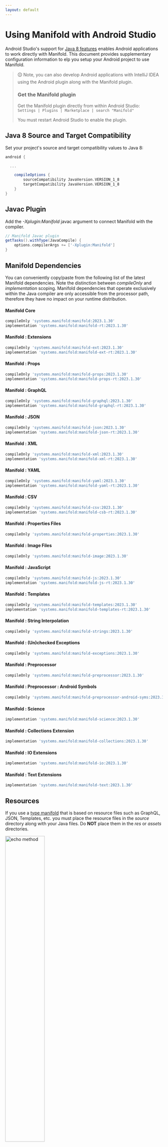 ```yaml
---
layout: default
---
```


# Using Manifold with Android Studio

Android Studio's support for [Java 8 features](https://developer.android.com/studio/write/java8-support.html) enables
Android applications to work directly with Manifold. This document provides supplementary configuration information to
elp you setup your Android project to use Manifold.

>🛈 Note, you can also develop Android applications with IntelliJ IDEA using the Android plugin along with the Manifold
>plugin. 
>
>### Get the Manifold plugin
>Get the Manifold plugin directly from within Android Studio:
><br>
>`Settings | Plugins | Marketplace | search "Manifold"`
><br>
> 
>You must restart Android Studio to enable the plugin. 
 
## Java 8 Source and Target Compatibility 
Set your project's source and target compatibility values to Java 8:

```groovy
android {

  ...

    compileOptions {
        sourceCompatibility JavaVersion.VERSION_1_8
        targetCompatibility JavaVersion.VERSION_1_8
    }
}
```

## Javac Plugin
Add the *-Xplugin:Manifold* javac argument to connect Manifold with the compiler.

```groovy
// Manifold Javac plugin
getTasks().withType(JavaCompile) {
    options.compilerArgs += ['-Xplugin:Manifold']
}
```    

## Manifold Dependencies
You can conveniently copy/paste from the following list of the latest Manifold dependencies. Note the distinction
between *compileOnly* and *implementation* scoping. Manifold dependencies that operate exclusively within the
Java compiler are only accessible from the processor path, therefore they have no impact on your runtime distribution.

#### Manifold Core
```groovy
compileOnly 'systems.manifold:manifold:2023.1.30'
implementation 'systems.manifold:manifold-rt:2023.1.30'
```
#### Manifold : Extensions
```groovy
compileOnly 'systems.manifold:manifold-ext:2023.1.30'
implementation 'systems.manifold:manifold-ext-rt:2023.1.30'
```
#### Manifold : Props
```groovy
compileOnly 'systems.manifold:manifold-props:2023.1.30'
implementation 'systems.manifold:manifold-props-rt:2023.1.30'
```
#### Manifold : GraphQL
```groovy
compileOnly 'systems.manifold:manifold-graphql:2023.1.30'
implementation 'systems.manifold:manifold-graphql-rt:2023.1.30'
```
#### Manifold : JSON
```groovy
compileOnly 'systems.manifold:manifold-json:2023.1.30'
implementation 'systems.manifold:manifold-json-rt:2023.1.30'
```
#### Manifold : XML
```groovy
compileOnly 'systems.manifold:manifold-xml:2023.1.30'
implementation 'systems.manifold:manifold-xml-rt:2023.1.30'
```
#### Manifold : YAML
```groovy
compileOnly 'systems.manifold:manifold-yaml:2023.1.30'
implementation 'systems.manifold:manifold-yaml-rt:2023.1.30'
```
#### Manifold : CSV
```groovy
compileOnly 'systems.manifold:manifold-csv:2023.1.30'
implementation 'systems.manifold:manifold-csb-rt:2023.1.30'
```
#### Manifold : Properties Files
```groovy
compileOnly 'systems.manifold:manifold-properties:2023.1.30'
```
#### Manifold : Image Files
```groovy
compileOnly 'systems.manifold:manifold-image:2023.1.30'
```
#### Manifold : JavaScript
```groovy
compileOnly 'systems.manifold:manifold-js:2023.1.30'
implementation 'systems.manifold:manifold-js-rt:2023.1.30'
```
#### Manifold : Templates
```groovy
compileOnly 'systems.manifold:manifold-templates:2023.1.30'
implementation 'systems.manifold:manifold-templates-rt:2023.1.30'
```
#### Manifold : String Interpolation
```groovy
compileOnly 'systems.manifold:manifold-strings:2023.1.30'
```
#### Manifold : (Un)checked Exceptions
```groovy
compileOnly 'systems.manifold:manifold-exceptions:2023.1.30'
```
#### Manifold : Preprocessor
```groovy
compileOnly 'systems.manifold:manifold-preprocessor:2023.1.30'
```
#### Manifold : Preprocessor : Android Symbols
```groovy
compileOnly 'systems.manifold:manifold-preprocessor-android-syms:2023.1.30'
```
#### Manifold : Science
```groovy
implementation 'systems.manifold:manifold-science:2023.1.30'
```
#### Manifold : Collections Extension
```groovy
implementation 'systems.manifold:manifold-collections:2023.1.30'
```
#### Manifold : IO Extensions
```groovy
implementation 'systems.manifold:manifold-io:2023.1.30'
```
#### Manifold : Text Extensions
```groovy
implementation 'systems.manifold:manifold-text:2023.1.30'
```

## Resources

If you use a [type manifold](https://github.com/manifold-systems/manifold/tree/master/manifold-core-parent/manifold#the-big-picture)
that is based on resource files such as GraphQL, JSON, Templates, etc. you must place the resource files in the 
*source* directory along with your Java files.  Do **NOT** place them in the *res* or *assets* directories.
 
<p><img src="http://manifold.systems/images/android_resources.png" alt="echo method" width="50%" height="50%"/></p> 

## Preprocessor and build variant symbols

If you use the [preprocessor](https://github.com/manifold-systems/manifold/tree/master/manifold-deps-parent/manifold-preprocessor),
you can directly reference Android build variant symbols with the [manifold-preprocessor-android-syms](https://github.com/manifold-systems/manifold/tree/master/manifold-deps-parent/manifold-preprocessor-android-syms)
dependency.
```java
#if FLAVOR == "paid"
  @Override
  public void specialMethod(Foo foo) {
  ...
  }
#endif
```
build.gradle
```groovy
dependencies {
    ...
    compileOnly 'systems.manifold:manifold-preprocessor:2023.1.30'
    compileOnly 'systems.manifold:manifold-preprocessor-android-syms:2023.1.30'
}
```